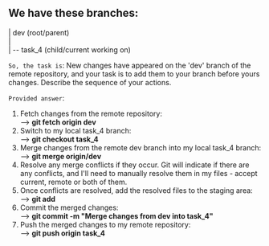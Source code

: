## We have these branches:
| dev (root/parent)<br>
|<br>
| -- task_4 (child/current working on)<br>


`So, the task is`:
New changes have appeared on the 'dev' branch of the remote repository, and your task is to add them to your branch before yours changes. Describe the sequence of your actions.

`Provided answer`:
1. Fetch changes from the remote repository:<br>
   --> **git fetch origin dev**
2. Switch to my local task_4 branch:<br>
   --> **git checkout task_4**
3. Merge changes from the remote dev branch into my local task_4 branch:<br>
   --> **git merge origin/dev**
4. Resolve any merge conflicts if they occur. Git will indicate if there are any conflicts, and I'll need to manually resolve them in my files - accept current, remote or both of them.
5. Once conflicts are resolved, add the resolved files to the staging area:<br>
   --> **git add <resolved files>**
6. Commit the merged changes:<br>
   --> **git commit -m "Merge changes from dev into task_4"**
7. Push the merged changes to my remote repository:<br>
   --> **git push origin task_4**
